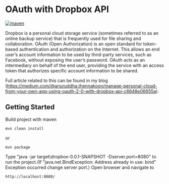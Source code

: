 # OAuth with Dropbox API

[![maven](https://img.shields.io/maven-metadata/v/http/central.maven.org/maven2/com/google/code/gson/gson/maven-metadata.xml.svg?style=flat-square)](https://maven.apache.org/)

Dropbox is a personal cloud storage service (sometimes referred to as an online backup service) that is frequently used for file sharing and collaboration. 
OAuth (Open Authorization) is an open standard for token-based authentication and authorization on the Internet. This allows an end user’s account information to be used by third-party services, such as Facebook, without exposing the user’s password. OAuth acts as an intermediary on behalf of the end user, providing the service with an access token that authorizes specific account information to be shared.

Full article related to this can be found in my blog (https://medium.com/@anuruddha.thennakoon/manage-personal-cloud-from-your-own-app-using-oauth-2-0-with-dropbox-api-c6648e06655a).

## Getting Started

Build project with maven
```
mvn clean install
```
or
```
mvn package
```
Type "java -jar target\dropbox-0.0.1-SNAPSHOT -Dserver.port=8080" to run the project.(If "java.net.BindException: Address already in use: bind" Exception occurred change server port.) Open browser and navigate to
```
http://localhost:8080/
```